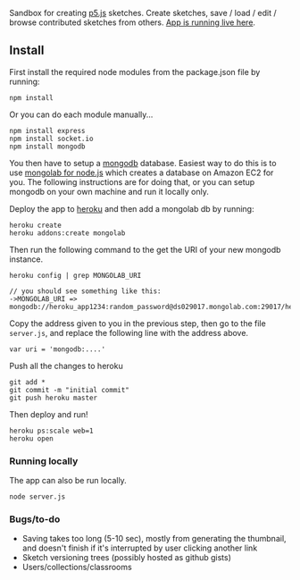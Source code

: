 Sandbox for creating [p5.js](p5js.org) sketches. Create sketches, save / load / edit / browse contributed sketches from others. [App is running live here](http://p5js-sandbox.herokuapp.com/).

## Install

First install the required node modules from the package.json file by running:

	npm install
	
Or you can do each module manually...

	npm install express
	npm install socket.io
	npm install mongodb

You then have to setup a [mongodb](https://www.mongodb.com/) database. Easiest way to do this is to use [mongolab for node.js](https://mongolab.com) which creates a database on Amazon EC2 for you. The following instructions are for doing that, or you can setup mongodb on your own machine and run it locally only. 

Deploy the app to [heroku](https://www.heroku.com/) and then add a mongolab db by running:

	heroku create
	heroku addons:create mongolab

Then run the following command to the get the URI of your new mongodb instance.

	heroku config | grep MONGOLAB_URI
	
	// you should see something like this:
	->MONGOLAB_URI => mongodb://heroku_app1234:random_password@ds029017.mongolab.com:29017/heroku_app1234

Copy the address given to you in the previous step, then go to the file `server.js`, and replace the following line with the address above.

	var uri = 'mongodb:....'

Push all the changes to heroku

	git add *
	git commit -m "initial commit"
	git push heroku master

Then deploy and run!

	heroku ps:scale web=1
	heroku open
	
### Running locally

The app can also be run locally.

	node server.js
	
### Bugs/to-do

 * Saving takes too long (5-10 sec), mostly from generating the thumbnail, and doesn't finish if it's interrupted by user clicking another link
 * Sketch versioning trees (possibly hosted as github gists)
 * Users/collections/classrooms



